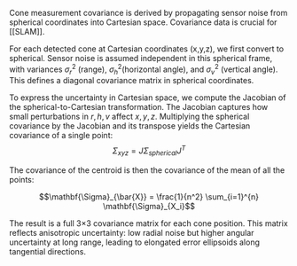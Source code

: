 Cone measurement covariance is derived by propagating sensor noise from spherical coordinates into Cartesian space. Covariance data is crucial for [[SLAM]].

For each detected cone at Cartesian coordinates (x,y,z), we first convert to spherical. Sensor noise is assumed independent in this spherical frame, with variances $\sigma_r^2$ (range), $\sigma_h^2$​ (horizontal angle), and ​$\sigma_v^2$ (vertical angle). This defines a diagonal covariance matrix in spherical coordinates.

To express the uncertainty in Cartesian space, we compute the Jacobian of the spherical-to-Cartesian transformation. The Jacobian captures how small perturbations in $r,h,v$ affect $x,y,z$. Multiplying the spherical covariance by the Jacobian and its transpose yields the Cartesian covariance of a single point:
$$ \Sigma_{xyz} = J \Sigma_{spherical} J^T $$

The covariance of the centroid is then the covariance of the mean of all the points:

$$\mathbf{\Sigma}_{\bar{X}} = \frac{1}{n^2} \sum_{i=1}^{n} \mathbf{\Sigma}_{X_i}$$

The result is a full 3×3 covariance matrix for each cone position. This matrix reflects anisotropic uncertainty: low radial noise but higher angular uncertainty at long range, leading to elongated error ellipsoids along tangential directions.